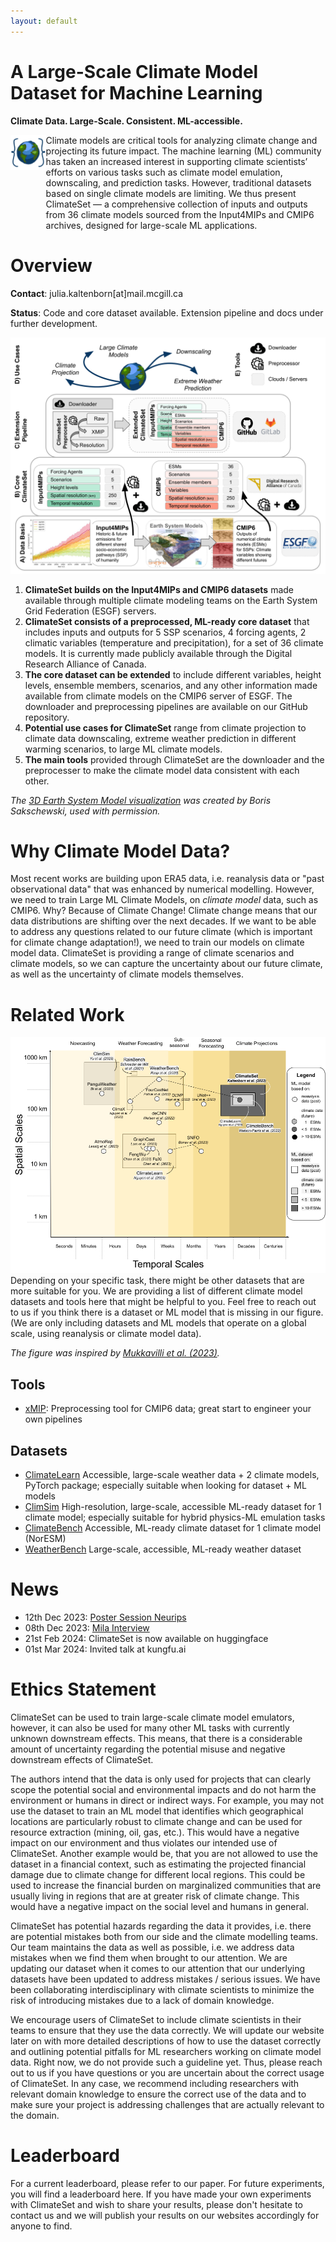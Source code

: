 ```yaml
---
layout: default
---
```


<h1>A Large-Scale Climate Model Dataset for Machine Learning</h1>
<p><strong>Climate Data. Large-Scale. Consistent. ML-accessible.</strong></p>

<!-- <div style="display: flex; align-items: stretch;">
    <div class="icon-wrapper">
      <img src="climateset_icon.png" alt="ClimateSet Icon" style="height: 200px; margin-right: 20px;" />
    </div>
  <div style="flex-grow: 1; display: flex; flex-direction: column; justify-content: center">
    Climate models are critical tools for analyzing climate change and projecting its 
    future impact. The machine learning (ML) community has
    taken an increased interest in supporting climate scientists’ efforts on various tasks
    such as climate model emulation, downscaling, and prediction tasks. However, 
    traditional datasets based on single climate models are limiting. We thus present 
    ClimateSet — a comprehensive collection of inputs and outputs from 36 climate models 
    sourced from the Input4MIPs and CMIP6 archives, designed for large-scale ML applications.
  </div>
</div> -->

<div style="display: flex; align-items: stretch;">
  <div class="icon-wrapper">
    <img src="climateset_icon.png" alt="ClimateSet Icon" class="climate-icon" />
  </div>
  <div style="flex-grow: 1; display: flex; flex-direction: column; justify-content: center">
    Climate models are critical tools for analyzing climate change and projecting its 
    future impact. The machine learning (ML) community has
    taken an increased interest in supporting climate scientists’ efforts on various tasks
    such as climate model emulation, downscaling, and prediction tasks. However, 
    traditional datasets based on single climate models are limiting. We thus present 
    ClimateSet — a comprehensive collection of inputs and outputs from 36 climate models 
    sourced from the Input4MIPs and CMIP6 archives, designed for large-scale ML applications.
  </div>
</div>

# Overview
**Contact**: julia.kaltenborn[at]mail.mcgill.ca

**Status**: Code and core dataset available. Extension pipeline and docs under further development.

![ClimateSet Overview](./climate_set_overview.png)
1. **ClimateSet builds on the Input4MIPs and CMIP6 datasets** made available through multiple climate modeling teams on the Earth System Grid Federation (ESGF) servers.
2. **ClimateSet consists of a preprocessed, ML-ready core dataset** that includes inputs and outputs for 5 SSP scenarios, 4 forcing agents, 2 climatic variables (temperature and precipitation), for a set of 36 climate models. It is currently made publicly available through the Digital Research Alliance of Canada.
3. **The core dataset can be extended** to include different variables, height levels, ensemble members, scenarios, and any other information made available from climate models on the CMIP6 server of ESGF. The downloader and preprocessing pipelines are available on our GitHub repository.
4. **Potential use cases for ClimateSet** range from climate projection to climate data downscaling, extreme weather prediction in different warming scenarios, to large ML climate models.
5. **The main tools** provided through ClimateSet are the downloader and the preprocesser to make the climate model data consistent with each other.

*The [3D Earth System Model visualization](https://www.pik-potsdam.de/en/news/latest-news/fast-comprehensive-potsdam-earth-model-poem-ready-for-use) was created by Boris Sakschewski, used with permission.*

# Why Climate Model Data?
Most recent works are building upon ERA5 data, i.e. reanalysis data or "past observational data" that was enhanced by numerical modelling. However, we need to train Large ML Climate Models, on *climate model* data, such as CMIP6. Why? Because of Climate Change! Climate change means that our data distributions are shifting over the next decades. If we want to be able to address any questions related to our future climate (which is important for climate change adaptation!), we need to train our models on climate model data. ClimateSet is providing a range of climate scenarios and climate models, so we can capture the uncertainty about our future climate, as well as the uncertainty of climate models themselves.

# Related Work
![ClimateSet Related Work](./AIWeatherClimateFigure.png)
Depending on your specific task, there might be other datasets that are more suitable for you. We are providing a list of different climate model datasets and tools here that might be helpful to you. Feel free to reach out to us if you think there is a dataset or ML model that is missing in our figure. (We are only including datasets and ML models that operate on a global scale, using reanalysis or climate model data).

*The figure was inspired by [Mukkavilli et al. (2023)](https://arxiv.org/abs/2309.10808).*

## Tools
- [xMIP](https://github.com/jbusecke/xMIP): Preprocessing tool for CMIP6 data; great start to engineer your own pipelines
  
## Datasets
- [ClimateLearn](https://arxiv.org/abs/2307.01909) Accessible, large-scale weather data + 2 climate models, PyTorch package; especially suitable when looking for dataset + ML models
- [ClimSim](https://arxiv.org/abs/2306.08754) High-resolution, large-scale, accessible ML-ready dataset for 1 climate model; especially suitable for hybrid physics-ML emulation tasks
- [ClimateBench](https://agupubs.onlinelibrary.wiley.com/doi/full/10.1029/2021MS002954) Accessible, ML-ready climate dataset for 1 climate model (NorESM)
- [WeatherBench](https://arxiv.org/abs/2002.00469) Large-scale, accessible, ML-ready weather dataset


# News
- 12th Dec 2023: [Poster Session Neurips](https://nips.cc/virtual/2023/poster/73703)
- 08th Dec 2023: [Mila Interview](https://mila.quebec/en/ai-climate/)
- 21st Feb 2024: ClimateSet is now available on huggingface
- 01st Mar 2024: Invited talk at kungfu.ai
  
# Ethics Statement
ClimateSet can be used to train large-scale climate model emulators, however, it can also be used for many other ML tasks with currently unknown downstream effects. This means, that there is a considerable amount of uncertainty regarding the potential misuse and negative downstream effects of ClimateSet.

The authors intend that the data is only used for projects that can clearly scope the potential social and environmental impacts and do not harm the environment or humans in direct or indirect ways. For example, you may not use the dataset to train an ML model that identifies which geographical locations are particularly robust to climate change and can be used for resource extraction (mining, oil, gas, etc.). This would have a negative impact on our environment and thus violates our intended use of ClimateSet. Another example would be, that you are not allowed to use the dataset in a financial context, such as estimating the projected financial damage due to climate change for different local regions. This could be used to increase the financial burden on marginalized communities that are usually living in regions that are at greater risk of climate change. This would have a negative impact on the social level and humans in general.

ClimateSet has potential hazards regarding the data it provides, i.e. there are potential mistakes both from our side and the climate modelling teams. Our team maintains the data as well as possible, i.e. we address data mistakes when we find them when brought to our attention. We are updating our dataset when it comes to our attention that our underlying datasets have been updated to address mistakes / serious issues. We have been collaborating interdisciplinary with climate scientists to minimize the risk of introducing mistakes due to a lack of domain knowledge.

We encourage users of ClimateSet to include climate scientists in their teams to ensure that they use the data correctly. We will update our website later on with more detailed descriptions of how to use the dataset correctly and outlining potential pitfalls for ML researchers working on climate model data. Right now, we do not provide such a guideline yet. Thus, please reach out to us if you have questions or you are uncertain about the correct usage of ClimateSet. In any case, we recommend including researchers with relevant domain knowledge to ensure the correct use of the data and to make sure your project is addressing challenges that are actually relevant to the domain.

# Leaderboard
For a current leaderboard, please refer to our paper.
For future experiments, you will find a leaderboard here. 
If you have made your own experiments with ClimateSet and wish to share your results, please don't hesitate to contact us and we will publish your results on our websites accordingly for anyone to find.

